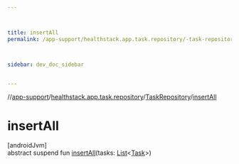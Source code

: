 ```yaml
---



title: insertAll
permalink: /app-support/healthstack.app.task.repository/-task-repository/insert-all.html



sidebar: dev_doc_sidebar


---
```




//[app-support](/app-support.html)/[healthstack.app.task.repository](../index.html)/[TaskRepository](index.html)/[insertAll](insert-all.html)



# insertAll



[androidJvm]\
abstract suspend fun [insertAll](insert-all.html)(tasks: [List](https://kotlinlang.org/api/latest/jvm/stdlib/kotlin.collections/-list/index.html)&lt;[Task](../../healthstack.app.task.entity/-task/index.html)&gt;)






